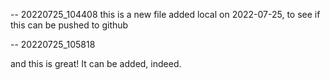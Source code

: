 -- 20220725_104408
this is a new file added local on 2022-07-25, to see if this can be pushed to github


-- 20220725_105818

and this is great! It can be added, indeed.



